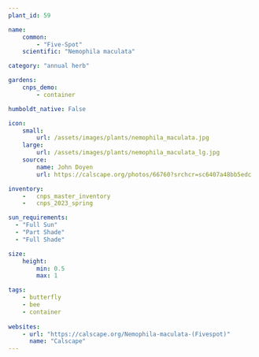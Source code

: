 ```yaml
---
plant_id: 59

name: 
    common: 
        - "Five-Spot"   
    scientific: "Nemophila maculata"  

category: "annual herb"

gardens:
    cnps_demo:
        - container

humboldt_native: False

icon: 
    small: 
        url: /assets/images/plants/nemophila_maculata.jpg 
    large: 
        url: /assets/images/plants/nemophila_maculata_lg.jpg 
    source: 
        name: John Doyen 
        url: https://calscape.org/photos/66760?srchcr=sc6407a48bb5edc 

inventory: 
    -   cnps_master_inventory
    -   cnps_2023_spring

sun_requirements:
  - "Full Sun"
  - "Part Shade"
  - "Full Shade"

size:
    height: 
        min: 0.5
        max: 1

tags:
    - butterfly
    - bee
    - container
 
websites:
    - url: "https://calscape.org/Nemophila-maculata-(Fivespot)"
      name: "Calscape"
---
```



